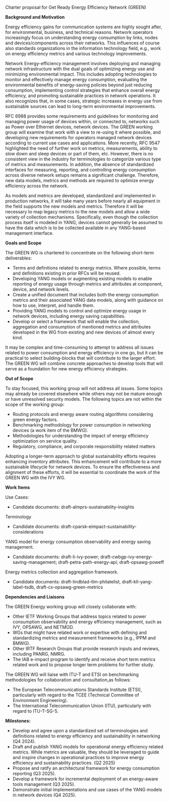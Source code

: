 Charter proposal for Get Ready Energy Efficiency Network (GREEN)

**Background and Motivation**

Energy efficiency gains for communication systems are highly sought after, for environmental, business, and technical reasons. Network operators increasingly focus on understanding energy consumption by links, nodes and devices/components across their networks. This influences of course also standards organizations in the information technology field, e.g., work on energy efficiency metrics and various technology improvements.

Network Energy-efficiency management involves deploying and managing network infrastructure with the dual goals of optimizing energy use and minimizing environmental impact. This includes adopting technologies to monitor and effectively manage energy consumption, evaluating the environmental benefits of energy-saving policies beyond just reducing consumption, implementing control strategies that enhance overall energy efficiency, and promoting sustainable practices in network operations. It also recognizes that, in some cases, strategic increases in energy use from sustainable sources can lead to long-term environmental improvements.

RFC 6988 provides some requirements and guidelines for monitoring and managing power usage of devices within, or connected to, networks such as Power over Ethernet devices, network devices. The GREEN working group will examine that work with a view to re-using it where possible, and developing new requirements for operators managed network devices according to current use cases and applications. More recently, RFC 9547 highlighted the need of further work on metrics, measurements, ability to slow down and sleep devices or part of them, etc. However, there is no consistent view in the industry for terminologies to categorize various type of metrics and measurements.
In addition, the absence of standardized interfaces for measuring, reporting, and controlling energy consumption across diverse network setups remains a significant challenge. Therefore, new data models, metrics and methods are required to optimize energy efficiency across the network.

As models and metrics are developed, standardized and implemented in production networks, it will take many years before nearly all equipment in the field supports the new models and metrics. Therefore it will be necessary to map legacy metrics to the new models and allow a wide variety of collection mechanisms. Specifically, even though the collection process itself is modeled in YANG, devices cannot generally be assumed to have the data which is to be collected available in any YANG-based management interface.

**Goals and Scope**

The GREEN WG is chartered to concentrate on the following short-term deliverables:
   - Terms and definitions related to energy metrics. Where possible, terms and definitions existing in prior RFCs will be reused.
   - Developing YANG models or augmenting existing models to enable reporting of energy usage through metrics and attributes at component, device, and network levels.
   - Create a unified document that includes both the energy consumption metrics and their associated YANG data models, along with guidance on how to use, interpret, and handle them.
   - Providing YANG models to control and optimize energy usage in network devices, including energy saving capabilities. 
   - Develop or select a framework that will enable the collection, aggregation and consumption of mentioned metrics and attributes developed in the WG from existing and new devices of almost every kind.

It may be complex and time-consuming to attempt to address all issues related to power consumption and energy efficiency in one go, but it can be practical to select building-blocks that will contribute to the larger effort. The GREEN WG will combine concrete approaches to develop tools that will serve as a foundation for new energy efficiency strategies.


**Out of Scope**

To stay focused, this working group will not address all issues. Some topics may already be covered elsewhere while others may not be mature enough or have unresolved security models. The following topics are not within the scope of the working group:

   - Routing protocols and energy aware routing algorithms considering green energy factors.
   - Benchmarking methodology for power consumption in networking devices (a work item of the BMWG).
   - Methodologies for understanding the impact of energy efficiency optimization on service quality.
   - Regulatory, compliance, and corporate responsibility related matters

 Adopting a longer-term approach to global sustainability efforts requires enhancing inventory attributes. This enhancement will contribute to a more sustainable lifecycle for network devices. To ensure the effectiveness and alignment of these efforts, it will be essential to coordinate the work of the GREEN WG with the IVY WG.

**Work Items**

Use Cases:
   - Candidate documents: draft-almprs-sustainability-insights

Terminology 
   - Candidate documents: draft-cparsk-eimpact-sustainability-considerations

YANG model for energy consumption observability and energy saving management.
   - Candidate documents: draft-li-ivy-power; draft-cwbgp-ivy-energy-saving-management; draft-petra-path-energy-api; draft-opsawg-poweff

Energy metrics collection and aggregation framework.
   - Candidate documents: draft-lindblad-tlm-philatelist, draft-kll-yang-label-tsdb, draft-cx-opsawg-green-metrics


**Dependencies and Liaisons**

The GREEN Energy working group will closely collaborate with:

   - Other IETF Working Groups that address topics related to power consumption observability and energy efficiency
     management, such as IVY, OPSAWG, and NETMOD.
   - WGs that might have related work or expertise with defining and standardizing metrics and measurement frameworks (e.g., IPPM and BMWG). 
   - Other IRTF Research Groups that provide research inputs and reviews, including PANRG, NMRG.
   - The IAB e-impact program to identify and receive short term metrics related work and to propose longer term problems for further study. 

The GREEN WG will liaise with ITU-T and ETSI on benchmarking methodologies for collaboration and consultation,as follows:

   - The European Telecommunications Standards Institute (ETSI), particularly with regard to the TCEE (Technical
     Committee of Environment Engineering).
   - The International Telecommunication Union (ITU), particularly with regard to ITU-T-SG-5.

**Milestones:** 

   - Develop and agree upon a standardized set of terminologies and definitions related to energy efficiency and sustainability in networking (Q4 2024).
   - Draft and publish YANG models for operational energy efficiency related metrics. While metrics are valuable, they should be leveraged to guide and inspire changes in operational practices to improve energy efficiency and sustainability practices. (Q2 2025)
   - Propose and ratify an architectural framework for energy consumption reporting (Q3 2025).
   - Develop a framework for incremental deployment of an energy-aware tools management (Q3 2025).
   - Demonstrate initial implementations and use cases of the YANG models in network devices (Q4 2025). 
